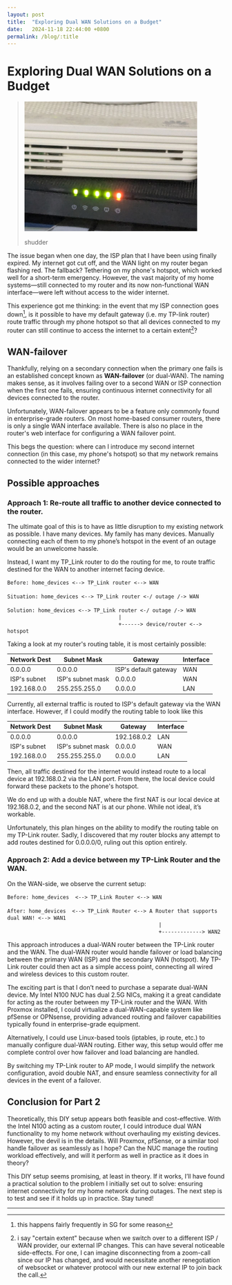 ```yaml
---
layout: post
title:  "Exploring Dual WAN Solutions on a Budget"
date:   2024-11-18 22:44:00 +0800
permalink: /blog/:title
---
```

# Exploring Dual WAN Solutions on a Budget

> <img src="/assets/images/2024-11-18-Exploring-Dual-WAN-Solutions-on-a-Budget/wifi_down.jpg" alt="wifi down" style="width: 400px; height: 300px; object-fit: cover;"/>
> 
> shudder 

The issue began when one day, the ISP plan that I have been using finally expired. My internet got cut off, and the WAN light on my router began flashing red. The fallback? Tethering on my phone's hotspot, which worked well for a short-term emergency. However, the vast majority of my home systems—still connected to my router and its now non-functional WAN interface—were left without access to the wider internet.

This experience got me thinking: in the event that my ISP connection goes down[^1], is it possible to have my default gateway (i.e. my TP-link router) route traffic through my phone hotspot so that all devices connected to my router can still continue to access the internet to a certain extent[^2]?


## WAN-failover

Thankfully, relying on a secondary connection when the primary one fails is an established concept known as **WAN-failover** (or dual-WAN). The naming makes sense, as it involves failing over to a second WAN or ISP connection when the first one fails, ensuring continuous internet connectivity for all devices connected to the router.

Unfortunately, WAN-failover appears to be a feature only commonly found in enterprise-grade routers. On most home-based consumer routers, there is only a single WAN interface available. There is also no place in the router's web interface for configuring a WAN failover point.

This begs the question: where can I introduce my second internet connection (in this case, my phone's hotspot) so that my network remains connected to the wider internet?

## Possible approaches

### Approach 1: Re-route all traffic to another device connected to the router.

The ultimate goal of this is to have as little disruption to my existing network as possible. I have many devices. My family has many devices. Manually connecting each of them to my phone’s hotspot in the event of an outage would be an unwelcome hassle.


Instead, I want my TP_Link router to do the routing for me, to route traffic destined for the WAN to another internet facing device.

```
Before: home_devices <--> TP_Link router <--> WAN

Situation: home_devices <--> TP_Link router <-/ outage /-> WAN

Solution: home_devices <--> TP_Link router <-/ outage /-> WAN
                                    |
                                    +------> device/router <--> hotspot

```

Taking a look at my router's routing table, it is most certainly possible:

Network Dest | Subnet Mask | Gateway | Interface
-------------|-------------|---------|---------
0.0.0.0 | 0.0.0.0 | ISP's default gateway | WAN
ISP's subnet | ISP's subnet mask | 0.0.0.0 | WAN
192.168.0.0 | 255.255.255.0 | 0.0.0.0 | LAN

Currently, all external traffic is routed to ISP's default gateway via the WAN interface. However, if I could modify the routing table to look like this


Network Dest | Subnet Mask | Gateway | Interface
-------------|-------------|---------|---------
0.0.0.0 | 0.0.0.0 | 192.168.0.2 | LAN
ISP's subnet | ISP's subnet mask | 0.0.0.0 | WAN
192.168.0.0 | 255.255.255.0 | 0.0.0.0 | LAN

Then, all traffic destined for the internet would instead route to a local device at 192.168.0.2 via the LAN port. From there, the local device could forward these packets to the phone's hotspot.

We do end up with a double NAT, where the first NAT is our local device at 192.168.0.2, and the second NAT is at our phone. While not ideal, it’s workable.


Unfortunately, this plan hinges on the ability to modify the routing table on my TP-Link router. Sadly, I discovered that my router blocks any attempt to add routes destined for 0.0.0.0/0, ruling out this option entirely.

### Approach 2: Add a device between my TP-Link Router and the WAN.

On the WAN-side, we observe the current setup:

```
Before: home_devices  <--> TP_Link Router <--> WAN

After: home_devices  <--> TP_Link Router <--> A Router that supports dual WAN! <--> WAN1
                                                 |
                                                 +-------------> WAN2
```

This approach introduces a dual-WAN router between the TP-Link router and the WAN. The dual-WAN router would handle failover or load balancing between the primary WAN (ISP) and the secondary WAN (hotspot). My TP-Link router could then act as a simple access point, connecting all wired and wireless devices to this custom router.

The exciting part is that I don’t need to purchase a separate dual-WAN device. My Intel N100 NUC has dual 2.5G NICs, making it a great candidate for acting as the router between my TP-Link router and the WAN. With Proxmox installed, I could virtualize a dual-WAN-capable system like pfSense or OPNsense, providing advanced routing and failover capabilities typically found in enterprise-grade equipment.

Alternatively, I could use Linux-based tools (iptables, ip route, etc.) to manually configure dual-WAN routing. Either way, this setup would offer me complete control over how failover and load balancing are handled.

By switching my TP-Link router to AP mode, I would simplify the network configuration, avoid double NAT, and ensure seamless connectivity for all devices in the event of a failover.

## Conclusion for Part 2

Theoretically, this DIY setup appears both feasible and cost-effective. With the Intel N100 acting as a custom router, I could introduce dual WAN functionality to my home network without overhauling my existing devices. However, the devil is in the details. Will Proxmox, pfSense, or a similar tool handle failover as seamlessly as I hope? Can the NUC manage the routing workload effectively, and will it perform as well in practice as it does in theory?

This DIY setup seems promising, at least in theory. If it works, I’ll have found a practical solution to the problem I initially set out to solve: ensuring internet connectivity for my home network during outages. The next step is to test and see if it holds up in practice. Stay tuned!

-------------------
[^1]: this happens fairly frequently in SG for some reason 

[^2]: i say "certain extent" because when we switch over to a different ISP / WAN provider, our external IP changes. This can have several noticeable side-effects. For one, I can imagine disconnecting from a zoom-call since our IP has changed, and would necessitate another renegotiation of websocket or whatever protocol with our new external IP to join back the call.
